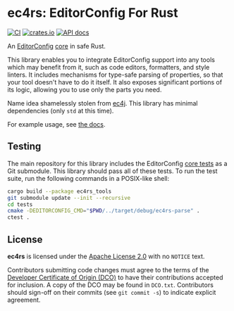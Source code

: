 # ec4rs: EditorConfig For Rust
[![CI](https://github.com/TheDaemoness/ec4rs/actions/workflows/ci.yml/badge.svg)](https://github.com/TheDaemoness/ec4rs/actions/workflows/ci.yml)
[![crates.io](https://img.shields.io/crates/v/ec4rs.svg)](https://crates.io/crates/ec4rs)
[![API docs](https://docs.rs/ec4rs/badge.svg)](https://docs.rs/ec4rs)

An
[EditorConfig](https://editorconfig.org/)
[core](https://editorconfig-specification.readthedocs.io/#terminology)
in safe Rust.

This library enables you to integrate EditorConfig support
into any tools which may benefit from it,
such as code editors, formatters, and style linters.
It includes mechanisms for type-safe parsing of properties,
so that your tool doesn't have to do it itself.
It also exposes significant portions of its logic,
allowing you to use only the parts you need.

Name idea shamelessly stolen from [ec4j](https://github.com/ec4j/ec4j).
This library has minimal dependencies (only `std` at this time).

For example usage, see [the docs](https://docs.rs/ec4rs).

## Testing

The main repository for this library includes the EditorConfig
[core tests](https://github.com/editorconfig/editorconfig-core-test)
as a Git submodule. This library should pass all of these tests.
To run the test suite, run the following commands in a POSIX-like shell:

```bash
cargo build --package ec4rs_tools
git submodule update --init --recursive
cd tests
cmake -DEDITORCONFIG_CMD="$PWD/../target/debug/ec4rs-parse" .
ctest .
```

## License

**ec4rs** is licensed under the
[Apache License 2.0](https://www.apache.org/licenses/LICENSE-2.0.html)
with no `NOTICE` text.

Contributors submitting code changes must agree to the terms of the
[Developer Certificate of Origin (DCO)](https://developercertificate.org/)
to have their contributions accepted for inclusion.
A copy of the DCO may be found in `DCO.txt`.
Contributors should sign-off on their commits (see `git commit -s`)
to indicate explicit agreement.
